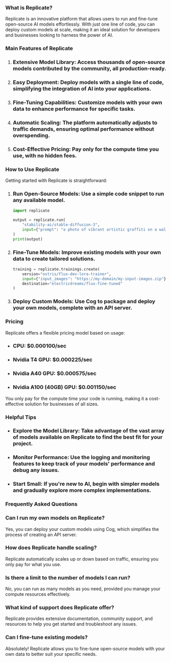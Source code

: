 ### What is Replicate?

Replicate is an innovative platform that allows users to run and fine-tune open-source AI models effortlessly. With just one line of code, you can deploy custom models at scale, making it an ideal solution for developers and businesses looking to harness the power of AI.

### Main Features of Replicate

1. ### Extensive Model Library: Access thousands of open-source models contributed by the community, all production-ready.
2. ### Easy Deployment: Deploy models with a single line of code, simplifying the integration of AI into your applications.
3. ### Fine-Tuning Capabilities: Customize models with your own data to enhance performance for specific tasks.
4. ### Automatic Scaling: The platform automatically adjusts to traffic demands, ensuring optimal performance without overspending.
5. ### Cost-Effective Pricing: Pay only for the compute time you use, with no hidden fees.

### How to Use Replicate

Getting started with Replicate is straightforward:

1. ### Run Open-Source Models: Use a simple code snippet to run any available model.
   ```python
   import replicate

   output = replicate.run(
       "stability-ai/stable-diffusion-3",
       input={"prompt": "a photo of vibrant artistic graffiti on a wall saying 'SD3 medium'"}
   )
   print(output)
   ```

2. ### Fine-Tune Models: Improve existing models with your own data to create tailored solutions.
   ```python
   training = replicate.trainings.create(
       version="ostris/flux-dev-lora-trainer",
       input={"input_images": "https://my-domain/my-input-images.zip"},
       destination="electricdreams/flux-fine-tuned"
   )
   ```

3. ### Deploy Custom Models: Use Cog to package and deploy your own models, complete with an API server.

### Pricing

Replicate offers a flexible pricing model based on usage:

- ### CPU: $0.000100/sec
- ### Nvidia T4 GPU: $0.000225/sec
- ### Nvidia A40 GPU: $0.000575/sec
- ### Nvidia A100 (40GB) GPU: $0.001150/sec

You only pay for the compute time your code is running, making it a cost-effective solution for businesses of all sizes.

### Helpful Tips

- ### Explore the Model Library: Take advantage of the vast array of models available on Replicate to find the best fit for your project.
- ### Monitor Performance: Use the logging and monitoring features to keep track of your models' performance and debug any issues.
- ### Start Small: If you're new to AI, begin with simpler models and gradually explore more complex implementations.

### Frequently Asked Questions

### Can I run my own models on Replicate?  
Yes, you can deploy your custom models using Cog, which simplifies the process of creating an API server.

### How does Replicate handle scaling?  
Replicate automatically scales up or down based on traffic, ensuring you only pay for what you use.

### Is there a limit to the number of models I can run?  
No, you can run as many models as you need, provided you manage your compute resources effectively.

### What kind of support does Replicate offer?  
Replicate provides extensive documentation, community support, and resources to help you get started and troubleshoot any issues.

### Can I fine-tune existing models?  
Absolutely! Replicate allows you to fine-tune open-source models with your own data to better suit your specific needs.